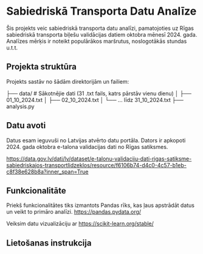 # Sabiedriskā Transporta Datu Analīze

Šis projekts veic sabiedriskā transporta datu analīzi, pamatojoties uz Rīgas sabiedriskā transporta biļešu validācijas datiem oktobra mēnesī 2024. gada.
Analīzes mērķis ir noteikt populārākos maršrutus, noslogotākās stundas u.t.t.

## Projekta struktūra

Projekts sastāv no šādām direktorijām un failiem:

├── data/                    # Sākotnējie dati (31 .txt fails, katrs pārstāv vienu dienu)
│   ├── 01_10_2024.txt
│   ├── 02_10_2024.txt
│   └── ... līdz 31_10_2024.txt
├── analysis.py  

## Datu avoti
Datus esam ieguvuši no Latvijas atvērto datu portāla. Dators ir apkopoti 2024. gada oktobra e-talona validacijas dati no Rīgas satiksmes. 

https://data.gov.lv/dati/lv/dataset/e-talonu-validaciju-dati-rigas-satiksme-sabiedriskajos-transportlidzeklos/resource/f6106b74-d4c0-4c57-b1eb-c8f38e628b8a?inner_span=True


## Funkcionalitāte

Priekš funkcionalitātes tiks izmantots Pandas rīks, kas ļaus apstrādāt datus un veikt to primāro analīzi. https://pandas.pydata.org/

Veiksim datu vizualizāciju ar https://scikit-learn.org/stable/

## Lietošanas instrukcija
